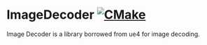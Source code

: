 # ImageDecoder [![CMake](https://github.com/WJsjtu/ImageDecoder/actions/workflows/cmake.yml/badge.svg)](https://github.com/WJsjtu/ImageDecoder/actions/workflows/cmake.yml)
Image Decoder is a library borrowed from ue4 for image decoding.
